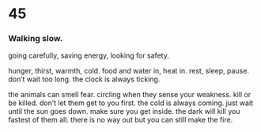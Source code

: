 # 45

### Walking slow.

going carefully, saving energy, looking for safety.

hunger, thirst, warmth, cold. food and water in, heat in. rest, sleep, pause. don’t wait too long. the clock is always ticking.

the animals can smell fear. circling when they sense your weakness. kill or be killed. don’t let them get to you first. the cold is always coming. just wait until the sun goes down. make sure you get inside. the dark will kill you fastest of them all. there is no way out but you can still make the fire. 